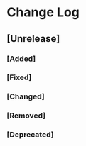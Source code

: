 # Change Log

## [Unrelease]
### [Added]

### [Fixed]

### [Changed]

### [Removed]

### [Deprecated]

